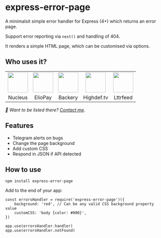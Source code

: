 # express-error-page

A minimalsit simple error handler for Express (4+) which returns an error page.

Support error reporting via `next()` and handling of 404.

It renders a simple HTML page, which can be customised via options.

## Who uses it?

<table>
<tr>
	<td align="center">
		<a href="https://nucleus.sh"><img src="https://nucleus.sh/logo_color.svg" height="64" /></a>
	</td>
	<td align="center">
		<a href="https://eliopay.com"><img src="https://eliopay.com/logo_color.svg" height="64" /></a>
	</td>
	<td align="center">
		<a href="https://backery.io"><img src="https://backery.io/logo_color.svg" height="64" /></a>
	</td>
	<td align="center">
		<a href="https://highdef.tv"><img src="https://highdef.tv/logo_color.svg" height="64" /></a>
	</td>
	<td align="center">
		<a href="https://lttrfeed.com"><img src="https://lttrfeed.com/icon.svg" height="64" /></a>
	</td>
</tr>
<tr>
	<td align="center">Nucleus</td>
	<td align="center">ElioPay</td>
	<td align="center">Backery</td>
	<td align="center">Highdef.tv</td>
	<td align="center">Lttrfeed</td>
</tr>
</table>

_👋 Want to be listed there? [Contact me](mailto:vince@lyser.io)._


## Features
- Telegram alerts on bugs
- Change the page background
- Add custom CSS
- Respond in JSON if API detected

## How to use

```
npm install express-error-page
```

Add to the end of your app:
```
const errorsHandler = require('express-error-page')({
	background: 'red', // Can be any valid CSS background property value
	customCSS: 'body {color: #000}', 
})

app.use(errorsHandler.handler)
app.use(errorsHandler.notFound)
```


<!-- ## Telegram Alerts

You can receive alerts via Telegram when an unhandled error happen in your app.

Get a token as explained [here](https://www.siteguarding.com/en/how-to-get-telegram-bot-api-token) and get your user chat id (`telegramChat`) by talking to [@get_id_bot](https://telegram.me/get_id_bot)
 -->
